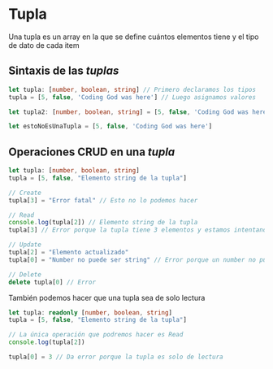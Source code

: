 # Tupla

Una tupla es un array en la que se define cuántos elementos tiene y el tipo de dato de cada item

## Sintaxis de las *tuplas*

```typescript
let tupla: [number, boolean, string] // Primero declaramos los tipos
tupla = [5, false, 'Coding God was here'] // Luego asignamos valores

let tupla2: [number, boolean, string] = [5, false, 'Coding God was here'] // O unir la declaración con la asignación

let estoNoEsUnaTupla = [5, false, 'Coding God was here']
```

## Operaciones CRUD en una *tupla*

```typescript
let tupla: [number, boolean, string]
tupla = [5, false, "Elemento string de la tupla"]

// Create
tupla[3] = "Error fatal" // Esto no lo podemos hacer

// Read
console.log(tupla[2]) // Elemento string de la tupla
tupla[3] // Error porque la tupla tiene 3 elementos y estamos intentando acceder al 4º

// Update
tupla[2] = "Elemento actualizado"
tupla[0] = "Number no puede ser string" // Error porque un number no puede ser string

// Delete
delete tupla[0] // Error
```

También podemos hacer que una tupla sea de solo lectura

```typescript
let tupla: readonly [number, boolean, string]
tupla = [5, false, "Elemento string de la tupla"]

// La única operación que podremos hacer es Read
console.log(tupla[2])

tupla[0] = 3 // Da error porque la tupla es solo de lectura
```